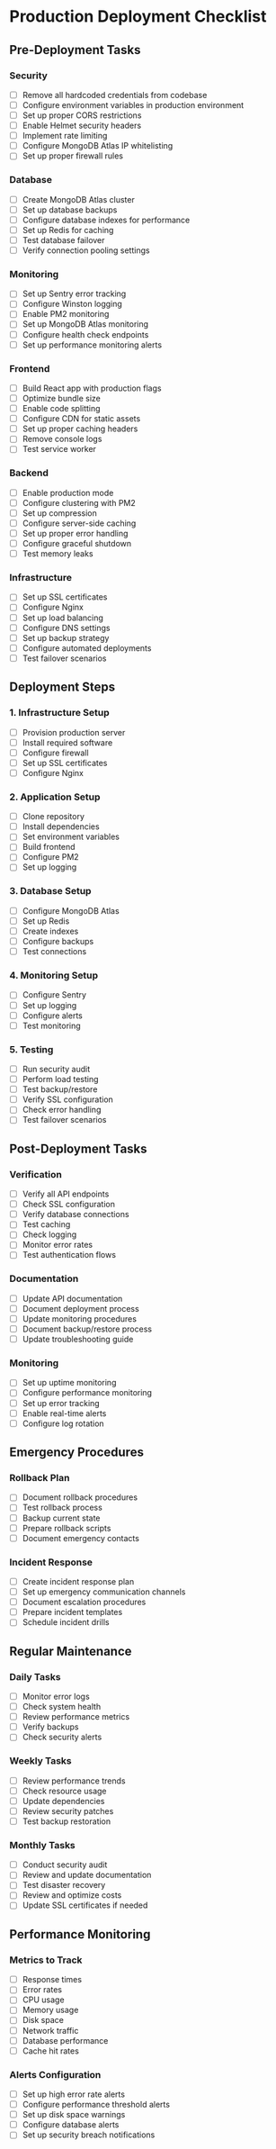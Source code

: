 # Production Deployment Checklist

## Pre-Deployment Tasks

### Security
- [ ] Remove all hardcoded credentials from codebase
- [ ] Configure environment variables in production environment
- [ ] Set up proper CORS restrictions
- [ ] Enable Helmet security headers
- [ ] Implement rate limiting
- [ ] Configure MongoDB Atlas IP whitelisting
- [ ] Set up proper firewall rules

### Database
- [ ] Create MongoDB Atlas cluster
- [ ] Set up database backups
- [ ] Configure database indexes for performance
- [ ] Set up Redis for caching
- [ ] Test database failover
- [ ] Verify connection pooling settings

### Monitoring
- [ ] Set up Sentry error tracking
- [ ] Configure Winston logging
- [ ] Enable PM2 monitoring
- [ ] Set up MongoDB Atlas monitoring
- [ ] Configure health check endpoints
- [ ] Set up performance monitoring alerts

### Frontend
- [ ] Build React app with production flags
- [ ] Optimize bundle size
- [ ] Enable code splitting
- [ ] Configure CDN for static assets
- [ ] Set up proper caching headers
- [ ] Remove console logs
- [ ] Test service worker

### Backend
- [ ] Enable production mode
- [ ] Configure clustering with PM2
- [ ] Set up compression
- [ ] Configure server-side caching
- [ ] Set up proper error handling
- [ ] Configure graceful shutdown
- [ ] Test memory leaks

### Infrastructure
- [ ] Set up SSL certificates
- [ ] Configure Nginx
- [ ] Set up load balancing
- [ ] Configure DNS settings
- [ ] Set up backup strategy
- [ ] Configure automated deployments
- [ ] Test failover scenarios

## Deployment Steps

### 1. Infrastructure Setup
- [ ] Provision production server
- [ ] Install required software
- [ ] Configure firewall
- [ ] Set up SSL certificates
- [ ] Configure Nginx

### 2. Application Setup
- [ ] Clone repository
- [ ] Install dependencies
- [ ] Set environment variables
- [ ] Build frontend
- [ ] Configure PM2
- [ ] Set up logging

### 3. Database Setup
- [ ] Configure MongoDB Atlas
- [ ] Set up Redis
- [ ] Create indexes
- [ ] Configure backups
- [ ] Test connections

### 4. Monitoring Setup
- [ ] Configure Sentry
- [ ] Set up logging
- [ ] Configure alerts
- [ ] Test monitoring

### 5. Testing
- [ ] Run security audit
- [ ] Perform load testing
- [ ] Test backup/restore
- [ ] Verify SSL configuration
- [ ] Check error handling
- [ ] Test failover scenarios

## Post-Deployment Tasks

### Verification
- [ ] Verify all API endpoints
- [ ] Check SSL configuration
- [ ] Verify database connections
- [ ] Test caching
- [ ] Check logging
- [ ] Monitor error rates
- [ ] Test authentication flows

### Documentation
- [ ] Update API documentation
- [ ] Document deployment process
- [ ] Update monitoring procedures
- [ ] Document backup/restore process
- [ ] Update troubleshooting guide

### Monitoring
- [ ] Set up uptime monitoring
- [ ] Configure performance monitoring
- [ ] Set up error tracking
- [ ] Enable real-time alerts
- [ ] Configure log rotation

## Emergency Procedures

### Rollback Plan
- [ ] Document rollback procedures
- [ ] Test rollback process
- [ ] Backup current state
- [ ] Prepare rollback scripts
- [ ] Document emergency contacts

### Incident Response
- [ ] Create incident response plan
- [ ] Set up emergency communication channels
- [ ] Document escalation procedures
- [ ] Prepare incident templates
- [ ] Schedule incident drills

## Regular Maintenance

### Daily Tasks
- [ ] Monitor error logs
- [ ] Check system health
- [ ] Review performance metrics
- [ ] Verify backups
- [ ] Check security alerts

### Weekly Tasks
- [ ] Review performance trends
- [ ] Check resource usage
- [ ] Update dependencies
- [ ] Review security patches
- [ ] Test backup restoration

### Monthly Tasks
- [ ] Conduct security audit
- [ ] Review and update documentation
- [ ] Test disaster recovery
- [ ] Review and optimize costs
- [ ] Update SSL certificates if needed

## Performance Monitoring

### Metrics to Track
- [ ] Response times
- [ ] Error rates
- [ ] CPU usage
- [ ] Memory usage
- [ ] Disk space
- [ ] Network traffic
- [ ] Database performance
- [ ] Cache hit rates

### Alerts Configuration
- [ ] Set up high error rate alerts
- [ ] Configure performance threshold alerts
- [ ] Set up disk space warnings
- [ ] Configure database alerts
- [ ] Set up security breach notifications
